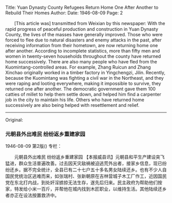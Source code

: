 Title: Yuan Dynasty County Refugees Return Home One After Another to Rebuild Their Homes
Author:
Date: 1946-08-09
Page: 2

　　[This article was] transmitted from Weixian by this newspaper: With the rapid progress of peaceful production and construction in Yuan Dynasty County, the lives of the masses have generally improved. Those who were forced to flee due to natural disasters and enemy attacks in the past, after receiving information from their hometown, are now returning home one after another. According to incomplete statistics, more than fifty men and women in twenty-seven households throughout the county have returned home successively. There are also many people who have fled from the Kuomintang-controlled areas. For example, Zhang Ruicun and Zhang Xinchao originally worked in a timber factory in Yingchengzi, Jilin. Recently, because the Kuomintang was fighting a civil war in the Northeast, and they were raping and looting everywhere, making it impossible to survive, they returned one after another. The democratic government gave them 100 catties of millet to help them settle down, and helped him find a carpenter job in the city to maintain his life. Others who have returned home successively are also being helped with resettlement and relief.



<hr /> 

Original: 


### 元朝县外出难民  纷纷返乡重建家园

1946-08-09
第2版()
专栏：

　　元朝县外出难民
    纷纷返乡重建家园
    【本报威县讯】元朝县和平生产建设突飞猛进，群众生活普遍改善。过去因天灾敌祸被迫逃荒外出者，接家乡信息，现已纷纷还乡。据不完全统计，全县已有二十七户五十多名男女陆续还乡。也有不少人自国民党统治区逃难而来，如张瑞村、张新朝原在吉林营城子木工厂作工，近因国民党在东北打内战，到处奸淫掳掠无法生存，遂先后归来。民主政府为帮助他们按家，特发给小米一百斤，并帮他在城内找到木匠职业，以维持生活。其他陆续还乡者亦正在设法按置救济中。

